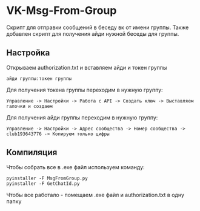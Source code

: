 # VK-Msg-From-Group
Скрипт для отправки сообщений в беседу вк от имени группы. Также добавлен скрипт для получения айди нужной беседы для группы.
## Настройка
Открываем authorization.txt и вставляем айди и токен группы
```
айди группы:токен группы
```

Для получения токена группы переходим в нужную группу:
```
Управление -> Настройки -> Работа с API -> Создать ключ -> Выставляем галочки и создаем
```
Для получения айди группы переходим в нужную группу:
```
Управление -> Настройки -> Адрес сообщества -> Номер сообщества -> club193643776 -> Копируем только цифры
```
## Компиляция
Чтобы собрать все в .exe файл используем команду:
```
pyinstaller -F MsgFromGroup.py
pyinstaller -F GetChatId.py
```
Чтобы все работало - помещаем .exe файл и authorization.txt в одну папку

